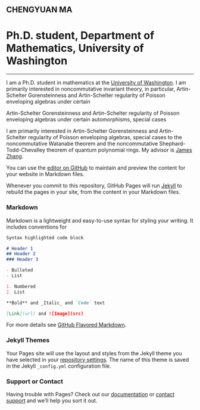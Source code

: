 ## CHENGYUAN MA

# Ph.D. student, Department of Mathematics, University of Washington

---

I am a Ph.D. student in mathematics at the [University of Washington](http://www.washington.edu). I am primarily interested in noncommutative invariant theory, in particular, Artin-Schelter Gorensteinness and Artin-Schelter regularity of Poisson enveloping algebras under certain 

Artin-Schelter Gorensteinness and Artin-Schelter regularity of Poisson enveloping algebras under certain automorphisms, special cases 


I am primarily interested in Artin-Schelter Gorensteinness and Artin-Schelter regularity of Poisson enveloping algebras, special cases to the noncommutative Watanabe theorem and the noncommutative Shephard-Todd-Chevalley theorem of quantum polynomial rings. My advisor is [James Zhang](https://math.washington.edu/people/james-zhang).

You can use the [editor on GitHub](https://github.com/c9ma/c9ma.github.io/edit/main/index.md) to maintain and preview the content for your website in Markdown files.

Whenever you commit to this repository, GitHub Pages will run [Jekyll](https://jekyllrb.com/) to rebuild the pages in your site, from the content in your Markdown files.

### Markdown

Markdown is a lightweight and easy-to-use syntax for styling your writing. It includes conventions for

```markdown
Syntax highlighted code block

# Header 1
## Header 2
### Header 3

- Bulleted
- List

1. Numbered
2. List

**Bold** and _Italic_ and `Code` text

[Link](url) and ![Image](src)
```

For more details see [GitHub Flavored Markdown](https://guides.github.com/features/mastering-markdown/).

### Jekyll Themes

Your Pages site will use the layout and styles from the Jekyll theme you have selected in your [repository settings](https://github.com/c9ma/c9ma.github.io/settings). The name of this theme is saved in the Jekyll `_config.yml` configuration file.

### Support or Contact

Having trouble with Pages? Check out our [documentation](https://docs.github.com/categories/github-pages-basics/) or [contact support](https://github.com/contact) and we’ll help you sort it out.
